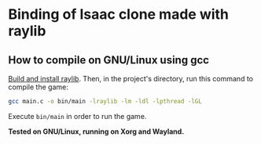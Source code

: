 # Binding of Isaac clone made with raylib
## How to compile on GNU/Linux using gcc
[Build and install raylib](https://github.com/raysan5/raylib?tab=readme-ov-file#build-and-installation). Then, in the project's directory, run this command to compile the game:
```sh
gcc main.c -o bin/main -lraylib -lm -ldl -lpthread -lGL
```
Execute `bin/main` in order to run the game.

**Tested on GNU/Linux, running on Xorg and Wayland.**
